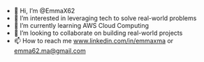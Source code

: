 - 👋 Hi, I’m @EmmaX62
- 👀 I’m interested in leveraging tech to solve real-world problems
- 🌱 I’m currently learning AWS Cloud Computing
- 💞️ I’m looking to collaborate on building real-world projects
- 📫 How to reach me www.linkedin.com/in/emmaxma or emma62.ma@gmail.com

<!---
EmmaX62/EmmaX62 is a ✨ special ✨ repository because its `README.md` (this file) appears on your GitHub profile.
You can click the Preview link to take a look at your changes.
--->
